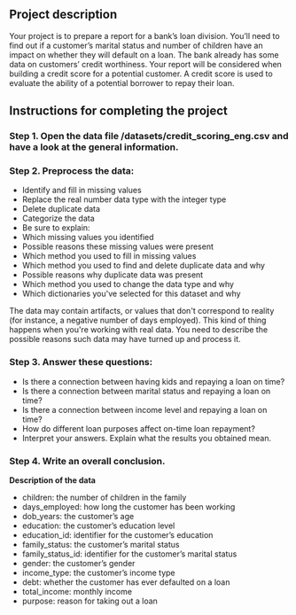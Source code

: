 ## Project description
Your project is to prepare a report for a bank’s loan division. You’ll need to find out if a customer’s marital status and number of children have an impact on whether they will default on a loan. The bank already has some data on customers’ credit worthiness.
Your report will be considered when building a credit score for a potential customer. A credit score is used to evaluate the ability of a potential borrower to repay their loan.

## Instructions for completing the project

### Step 1. Open the data file /datasets/credit_scoring_eng.csv and have a look at the general information. 

### Step 2. Preprocess the data:
- Identify and fill in missing values
- Replace the real number data type with the integer type
- Delete duplicate data
- Categorize the data
- Be sure to explain:
- Which missing values you identified
- Possible reasons these missing values were present
- Which method you used to fill in missing values
- Which method you used to find and delete duplicate data and why
- Possible reasons why duplicate data was present
- Which method you used to change the data type and why
- Which dictionaries you've selected for this dataset and why

The data may contain artifacts, or values that don't correspond to reality (for instance, a negative number of days employed). This kind of thing happens when you're working with real data. You need to describe the possible reasons such data may have turned up and process it.

### Step 3. Answer these questions:
- Is there a connection between having kids and repaying a loan on time?
- Is there a connection between marital status and repaying a loan on time?
- Is there a connection between income level and repaying a loan on time?
- How do different loan purposes affect on-time loan repayment?
- Interpret your answers. Explain what the results you obtained mean.

### Step 4. Write an overall conclusion.
**Description of the data**
- children: the number of children in the family
- days_employed: how long the customer has been working
- dob_years: the customer’s age
- education: the customer’s education level
- education_id: identifier for the customer’s education
- family_status: the customer’s marital status
- family_status_id: identifier for the customer’s marital status
- gender: the customer’s gender
- income_type: the customer’s income type
- debt: whether the customer has ever defaulted on a loan
- total_income: monthly income
- purpose: reason for taking out a loan
